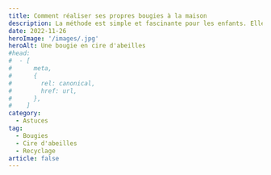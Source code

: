 ```yaml
---
title: Comment réaliser ses propres bougies à la maison
description: La méthode est simple et fascinante pour les enfants. Elle leur apprend ce que les abeilles nous donnent et comment recycler nos déchets (rouleaux de papier WC à jeter)
date: 2022-11-26
heroImage: '/images/.jpg'
heroAlt: Une bougie en cire d'abeilles
#head:
#  - [
#      meta,
#      {
#        rel: canonical,
#        href: url,
#      },
#    ]
category:
  - Astuces
tag:
  - Bougies
  - Cire d'abeilles
  - Recyclage
article: false
---
```

